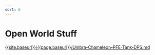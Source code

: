 ```yaml
---
sort: 6
---
```

# Open World Stuff
[{{site.baseurl}}/{{page.baseurl}}/Umbra-Chameleon-PFE-Tank-DPS.md](Umbra-Chameleon-PFE-Tank-DPS)
